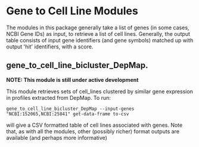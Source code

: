 # Gene to Cell Line Modules

The modules in this package generally take a list of genes (in some cases,  NCBI Gene IDs)
as input, to retrieve a list of cell lines. Generally, the output table consists of input gene identifiers
(and gene symbols) matched up with output 'hit' identifiers,  with a score.

## gene_to_cell_line_bicluster_DepMap.

**NOTE: This module is still under active development**

This module retrieves sets of cell_lines clustered by similar gene expression in profiles extracted from DepMap. To run:

```
gene_to_cell_line_bicluster_DepMap --input-genes "NCBI:152065,NCBI:25841" get-data-frame to-csv
```

will give a CSV formatted table of cell lines associated with genes. Note that, as with all the modules,
other (possibly richer) format outputs are available (and perhaps more informative)
